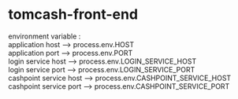 # tomcash-front-end

environment variable : <br />
application host --> process.env.HOST <br />
application port --> process.env.PORT <br />
login service host --> process.env.LOGIN_SERVICE_HOST <br />
login service port --> process.env.LOGIN_SERVICE_PORT <br />
cashpoint service host --> process.env.CASHPOINT_SERVICE_HOST <br />
cashpoint service port --> process.env.CASHPOINT_SERVICE_PORT <br />
